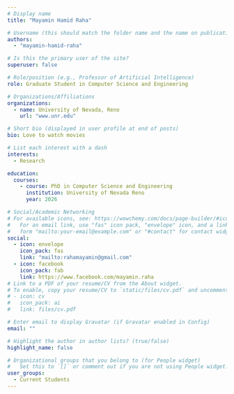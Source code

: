 ```yaml
---
# Display name
title: "Mayamin Hamid Raha"

# Username (this should match the folder name and the name on publications)
authors:
  - "mayamin-hamid-raha"

# Is this the primary user of the site?
superuser: false

# Role/position (e.g., Professor of Artificial Intelligence)
role: Graduate Student in Computer Science and Engineering

# Organizations/Affiliations
organizations:
  - name: University of Nevada, Reno
    url: "www.unr.edu"

# Short bio (displayed in user profile at end of posts)
bio: Love to watch movies

# List each interest with a dash
interests:
  - Research

education:
  courses:
    - course: PhD in Computer Science and Engineering
      institution: University of Nevada Reno
      year: 2026

# Social/Academic Networking
# For available icons, see: https://wowchemy.com/docs/page-builder/#icons
#   For an email link, use "fas" icon pack, "envelope" icon, and a link in the
#   form "mailto:your-email@example.com" or "#contact" for contact widget.
social:
  - icon: envelope
    icon_pack: fas
    link: "mailto:rahamayamin@gmail.com"
  - icon: facebook
    icon_pack: fab
    link: https://www.facebook.com/mayamin.raha
# Link to a PDF of your resume/CV from the About widget.
# To enable, copy your resume/CV to `static/files/cv.pdf` and uncomment the lines below.
# - icon: cv
#   icon_pack: ai
#   link: files/cv.pdf

# Enter email to display Gravatar (if Gravatar enabled in Config)
email: ""

# Highlight the author in author lists? (true/false)
highlight_name: false

# Organizational groups that you belong to (for People widget)
#   Set this to `[]` or comment out if you are not using People widget.
user_groups:
  - Current Students
---
```


